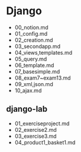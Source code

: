 # Django

* 00_notion.md
* 01_config.md
* 02_creation.md
* 03_secondapp.md
* 04_views,templates.md
* 05_query.md
* 06_template.md
* 07_basesimple.md
* 08_exam7~exam13.md
* 09_xml,json.md
* 10_ajax.md



## django-lab

* 01_exerciseproject.md
* 02_exercise2.md
* 03_exercise3.md
* 04_product1_basket1.md

